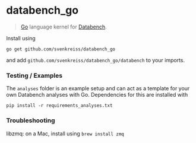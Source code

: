 # databench_go

> [Go](http://golang.org/) language kernel for [Databench](http://www.svenkreiss.com/databench/).

Install using

    go get github.com/svenkreiss/databench_go

and add `github.com/svenkreiss/databench_go/databench` to your imports.


### Testing / Examples

The `analyses` folder is an example setup and can act as a template for your own Databench analyses with Go. Dependencies for this are installed with

    pip install -r requirements_analyses.txt


### Troubleshooting

libzmq: on a Mac, install using `brew install zmq`
